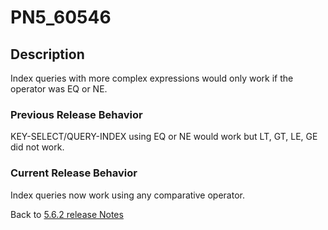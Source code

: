 # PN5_60546

<PageHeader />

## Description

Index queries with more complex expressions would only work if the operator was EQ or NE.

### Previous Release Behavior

KEY-SELECT/QUERY-INDEX using EQ or NE would work but LT, GT, LE, GE did not work.

### Current Release Behavior

Index queries now work using any comparative operator.

Back to [5.6.2 release Notes](./../README.md)
